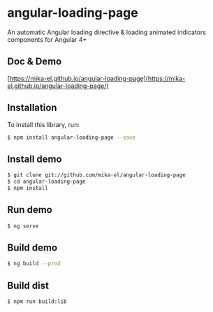 # angular-loading-page

An automatic Angular loading directive & loading animated indicators components for Angular 4+

## Doc & Demo
[https://mika-el.github.io/angular-loading-page](https://mika-el.github.io/angular-loading-page/)

## Installation

To install this library, run:

```bash
$ npm install angular-loading-page --save
```
## Install demo
```bash
$ git clone git://github.com/mika-el/angular-loading-page
$ cd angular-loading-page
$ npm install
```

## Run demo
```bash
$ ng serve
```

## Build demo
```bash
$ ng build --prod
```

## Build dist
```bash
$ npm run build:lib
```
